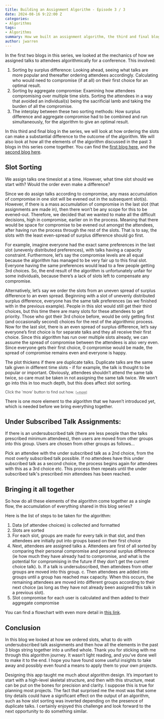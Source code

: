 ```yaml
---
title: Building an Assignment Algorithm - Episode 3 / 3
date: 2024-08-16 9:22:00 Z
categories:
- Algorithms
tags:
- Algorithms
summary: How we built an assignment algorithm, the third and final blog in the series.
author: jwarren
---
```


<!-- from: 2023-11-24-llm-mem.md -->
<style> 
    summary {
        font-weight: 300;
        display: block;
        font-style: normal 
    }
    summary::after {
        cursor: pointer;
        content: '[+more]';
        text-decoration: underline;
        text-decoration-style: dotted;
        padding-left: 0.5em;
        font-size: 0.8em;
    }
    details[open] > summary::after {
        content: ' [−less]';
    }
        details[open]::before {
        content: '';
        display: block;
        border-top: 1px solid #ccc;
        margin-top: 1em;
    }

    details[open]::after {
        content: '';
        display: block;
        border-top: 1px solid #ccc;
        margin-top: 1em;
        margin-bottom: 1em;
    }
        details {
        font-size: 0.9em;
        font-style: italic;
    }
    details.no-italic {
        font-size: 0.8em;
        font-style: normal;
    }
</style>

In the first two blogs in this series, we looked at the mechanics of how we assigned talks to attendees algorithmically for a conference. This involved: 

1. Sorting by surplus difference: Looking ahead, seeing what talks are more popular and thereafter ordering attendees accordingly. Calculating who would need to compromise (if at all) on their first choice for an optimal result.
2. Sorting by aggregate compromise: Examining how attendees compromising over multiple time slots. Sorting the attendees in a way that avoided an individual(s) being the sacrificial lamb and taking the burden of all the compromise.
3. The interplay between these two sorting methods: How surplus difference and aggregate compromise had to be combined and run simultaneously, for the algorithm to give an optimal result.  
  
In this third and final blog in the series, we will look at how ordering the slots can make a substantial difference to the outcome of the algorithm. We will also look at how all the elements of the algorithm discussed in the past 3 blogs in this series come together. You can find the [first blog here]({{site.baseurl}}/2024/08/16/building-an-assignment-algorithm-1.html), and the [second blog here]({{site.baseurl}}/2024/08/16/building-an-assignment-algorithm-2.html). 

## Slot Sorting

We assign talks one timeslot at a time. However, what time slot should we start with? Would the order even make a difference?  

Since we do assign talks according to compromise, any mass accumulation of compromise in one slot will be evened out in the subsequent slot(s). However, if there is a mass accumulation of compromise in the last slot (that assignments are made in), then there won’t be any scope for this to be evened-out. Therefore, we decided that we wanted to make all the difficult decisions, high in compromise, earlier on in the process. Meaning that there would be space for compromise to be evened out amongst the attendees, after having run the process through the rest of the slots. That is to say, the slots with the least even-spread of surplus difference should go first.  

For example, imagine everyone had the exact same preferences in the last slot (unevenly distributed preferences), with talks having a capacity constraint. Furthermore, let’s say the compromise levels are all equal because the algorithm has managed to be very fair up to this final slot. Everyone having the same preferences would lead to a few people getting 3rd choices. So, the end result of the algorithm is unfortunately unfair for some individuals, because there’s a lack of slots left to compensate any compromise.  

Alternatively, let’s say we order the slots from an uneven spread of surplus difference to an even spread. Beginning with a slot of unevenly distributed surplus difference, everyone has the same talk preferences (as we finished with in the previous example). People in this slot would still get their third choices, but this time there are many slots for these attendees to get priority. Those who got their 3rd choice before, would be only getting first (and occasionally second) choices for the rest of the algorithmic process. Now for the last slot, there is an even spread of surplus difference, let’s say everyone’s first choice is for separate talks and they all receive their first choice. Since this algorithm has run over multiple slots already, we can assume the spread of compromise between the attendees is also very even. Since everyone gets their first choice, 0 compromise would be made, the spread of compromise remains even and everyone is happy.  

The plot thickens if there are duplicate talks. Duplicate talks are the same talk given in different time slots - if for example, the talk is thought to be popular or important. Obviously, attendees shouldn’t attend the same talk twice, so care must be taken in not assigning the same talk twice. We won’t go into this in too much depth, but this does affect slot sorting. 

<details><summary>Click the 'more' button to find out how.</summary>
Firstly, slots containing the most duplicate talks go first. Duplicate talks are put at the front so that the most forced choices happen at the beginning, meaning that the attendees’ aggregate compromise has time (/remaining slots to assign) to even out, in comparison to other attendees, by the end of the algorithm.  

Next, we sort by how spread-out choices are. Duplicate talk slots with an even spread of choices to go first. This way, users aren't assigned a bad set of choices because the good assignments are no longer possible. This would be due to the previously assigned slots, which were oversubscribed (and therefore compromise high). Whereas as we discussed earlier, we want non-duplicate talk slots with a small spread (ie as many oversubscribed talks as possible) to go first. This is so that again, we generate as much compromise at the beginning of the algorithm run as possible, which will then even out over all the delegates by the end. After trialling and testing this method, we found it led to optimal results. 
</details>

There is one more element to the algorithm that we haven’t introduced yet, which is needed before we bring everything together.  

## Under Subscribed Talk Assignments:

If there is an undersubscribed talk (there are less people than the talks prescribed minimum attendees), then users are moved from other groups into this group. Users are chosen from other groups as follows… 

Pick an attendee with the under subscribed talk as a 2nd choice, from the most overly subscribed talk possible. If no attendees have this under subscribed talk as a second choice, the process begins again for attendees with this as a 3rd choice etc. This process then repeats until the under subscribed talk's prescribed min attendees has been reached. 

## Bringing it all together 

So how do all these elements of the algorithm come together as a single flow, the accumulation of everything shared in this blog series?  

Here is the list of steps to be taken for the algorithm:

1. Data (of attendee choices) is collected and formatted 
2. Slots are sorted 
3. For each slot, groups are made for every talk in that slot, and then attendees are initially put into groups based on their first choice 
4. Next, attendees are assigned talks 
  a. Attendees are first of all sorted by comparing their personal compromise and personal surplus difference (ie how much they have already had to compromise, and what is the potential for compromising in the future if they don’t get the current choice talk). 
  b. If a talk is undersubscribed, then attendees from other groups are moved into this group. 
  c. Then attendees are added into groups until a group has reached max capacity. When this occurs, the remaining attendees are moved into different groups according to their next choice (as long as they have not already been assigned this talk in a previous slot). 
5. Slot compromise for each user is calculated and then added to their aggregate compromise 

You can find a flowchart with even more detail in [this link](https://www.canva.com/design/DAF9g8yEY5o/FmOLmRl-CMZ-W0JRa_c6rg/edit?utm_content=DAF9g8yEY5o&utm_campaign=designshare&utm_medium=link2&utm_source=sharebutton). 

## Conclusion

In this blog we looked at how we ordered slots, what to do with undersubscribed talk assignments and then how all the elements in the past 3 blogs string together into a unified whole. Thank you for sticking with me through this algorithm journey. It wasn’t light reading, and you’ve done well to make it to the end. I hope you have found some useful insights to take away and possibly even found a means to apply them to your own projects.  

Designing this app taught me much about algorithm design. It’s important to start with a high-level skeletal structure, and then with this structure, meat can be put on the bones for precision and clarity. I suppose this is true for planning most projects. The fact that surprised me the most was that some tiny details could have a significant effect on the output of an algorithm, such as how slot sorting was inverted depending on the presence of duplicate talks. I certainly enjoyed this challenge and look forward to the next opportunity to do something similar. 